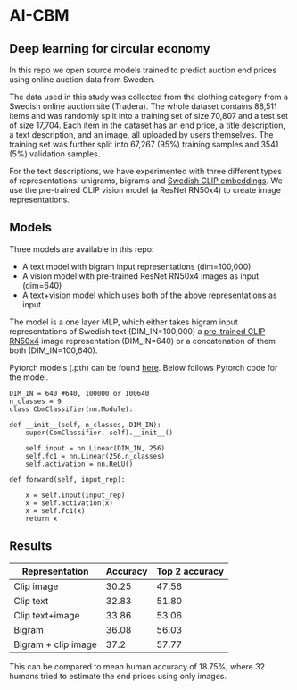 # AI-CBM
## Deep learning for circular economy

In this repo we open source models trained to predict auction end prices using online auction data from Sweden.

The data used in this study was collected from the clothing category from a Swedish online auction site (Tradera). The whole dataset contains 88,511 items and was randomly split into a training set of size 70,807 and a test set of size 17,704. Each item in the dataset has an end price, a title description, a text description, and an image, all uploaded by users themselves. The training set was further split into 67,267 (95%) training samples and 3541 (5%) validation samples.

For the text descriptions, we have experimented with three different types of representations: unigrams, bigrams and [Swedish CLIP embeddings](https://github.com/FreddeFrallan/Multilingual-CLIP). We use the pre-trained CLIP vision model (a ResNet RN50x4) to create image representations.

## Models

Three models are available in this repo:

* A text model with bigram input representations (dim=100,000)
* A vision model with pre-trained ResNet RN50x4 images as input (dim=640)
* A text+vision model which uses both of the above representations as input

The model is a one layer MLP, which either takes bigram input representations of Swedish text (DIM_IN=100,000) a [pre-trained CLIP RN50x4](https://github.com/openai/CLIP) image representation (DIM_IN=640) or a concatenation of them both (DIM_IN=100,640).

Pytorch models (.pth) can be found [here](https://github.com/edvinli/AI-CBM/tree/main/models). Below follows Pytorch code for the model.


    DIM_IN = 640 #640, 100000 or 100640
    n_classes = 9
    class CbmClassifier(nn.Module):

    def __init__(self, n_classes, DIM_IN):
        super(CbmClassifier, self).__init__()

        self.input = nn.Linear(DIM_IN, 256)
        self.fc1 = nn.Linear(256,n_classes)
        self.activation = nn.ReLU()

    def forward(self, input_rep):
        
        x = self.input(input_rep)
        x = self.activation(x)
        x = self.fc1(x)
        return x


## Results

| Representation | Accuracy | Top 2 accuracy  |
| ----------- | ----------- | ----------- |
| Clip image  | 30.25       | 47.56 |
| Clip text   | 32.83       | 51.80 |
| Clip text+image | 33.86 | 53.06 |
| Bigram | 36.08 | 56.03 |
| Bigram + clip image | 37.2 | 57.77 |

This can be compared to mean human accuracy of 18.75%, where 32 humans tried to estimate the end prices using only images.
